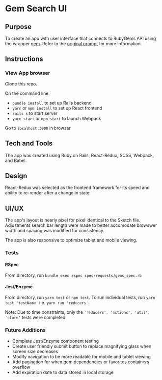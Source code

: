 # Gem Search UI

## Purpose
To create an app with user interface that connects to RubyGems API using the wrapper [gem](https://github.com/rubygems/gems). Refer to the [original prompt](https://github.com/fafafariba/gem-search-ui/blob/master/original-readme.md) for more information.

## Instructions

### View App browser
Clone this repo.

On the command line:
- `bundle install` to set up Rails backend
- `yarn` or `npm install` to set up React frontend
- `rails s` to start server
- `yarn start` or `npm start` to launch Webpack
 
Go to `localhost:3000` in browser

## Tech and Tools
The app was created using Ruby on Rails, React-Redux, SCSS, Webpack, and Babel.

## Design
React-Redux was selected as the frontend framework for its speed and ability to re-render after a change in state.

## UI/UX
The app's layout is nearly pixel for pixel identical to the Sketch file. Adjustments search bar length were made to better accomodate browswer width and spacing was modified for consistency.

The app is also responsive to optimize tablet and mobile viewing.

### Tests
#### RSpec
From directory, run `bundle exec rspec spec/requests/gems_spec.rb`

#### Jest/Enzyme
From directory, run `yarn test` or `npm test`. To run individual tests, run `yarn test 'testName'` i.e. `yarn run 'reducers'`.

Note: Due to time constraints, only the `'reducers', 'actions', 'util', 'store'` tests were completed.

### Future Additions
- Complete Jest/Enzyme component testing
- Create user friendly submit button to replace magnifying glass when screen size decreases
- Modify navigation to be more readable for mobile and tablet viewing
- Add pagination for when gem dependencies or favorites containers overflow
- Add expiration date to data stored in local storage

